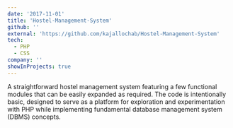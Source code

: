 ```yaml
---
date: '2017-11-01'
title: 'Hostel-Management-System'
github: ''
external: 'https://github.com/kajallochab/Hostel-Management-System'
tech:
  - PHP
  - CSS
company: ''
showInProjects: true
---
```


A straightforward hostel management system featuring a few functional modules that can be easily expanded as required. The code is intentionally basic, designed to serve as a platform for exploration and experimentation with PHP while implementing fundamental database management system (DBMS) concepts.
